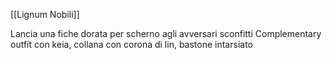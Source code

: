 [[Lignum Nobili]]

Lancia una fiche dorata per scherno agli avversari sconfitti
Complementary outfit con keia, collana con corona di lin, bastone intarsiato